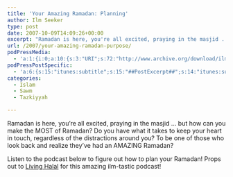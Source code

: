 ```yaml
---
title: 'Your Amazing Ramadan: Planning'
author: Ilm Seeker
type: post
date: 2007-10-09T14:09:26+00:00
excerpt: "Ramadan is here, you're all excited, praying in the masjid ... but how can you make the MOST of Ramadan?  Do you have what it takes to keep your heart in touch, regardless of the distractions around you? To be one of those who look back and realize they've had an AMAZING Ramadan?"
url: /2007/your-amazing-ramadan-purpose/
podPressMedia:
  - 'a:1:{i:0;a:10:{s:3:"URI";s:72:"http://www.archive.org/download/ilmfruits/youramazingramadanplanning.mp3";s:5:"title";s:0:"";s:4:"type";s:9:"audio_mp3";s:4:"size";s:6:"487364";s:8:"duration";s:4:"2:02";s:12:"previewImage";s:80:"http://www.ilmfruits.com/wp-content/plugins/podpress//images/vpreview_center.png";s:10:"dimensionW";s:3:"320";s:10:"dimensionH";s:3:"240";s:3:"rss";s:2:"on";s:4:"atom";s:2:"on";}}'
podPressPostSpecific:
  - 'a:6:{s:15:"itunes:subtitle";s:15:"##PostExcerpt##";s:14:"itunes:summary";s:15:"##PostExcerpt##";s:15:"itunes:keywords";s:17:"##WordPressCats##";s:13:"itunes:author";s:10:"##Global##";s:15:"itunes:explicit";s:7:"Default";s:12:"itunes:block";s:7:"Default";}'
categories:
  - Islam
  - Sawm
  - Tazkiyyah

---
```

Ramadan is here, you&#8217;re all excited, praying in the masjid &#8230; but how can you make the MOST of Ramadan? Do you have what it takes to keep your heart in touch, regardless of the distractions around you? To be one of those who look back and realize they&#8217;ve had an AMAZING Ramadan?

Listen to the podcast below to figure out how to plan your Ramadan! Props out to [Living Halal][1] for this amazing ilm-tastic podcast!

 [1]: http://livinghalal.blogspot.com/2007/09/your-amazingramadan-planning.html